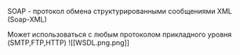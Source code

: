 SOAP - протокол обмена структурированными сообщениями XML (Soap-XML)

Может использоваться с любым протоколом прикладного уровня (SMTP,FTP,HTTP)
![[WSDL.png.png]]